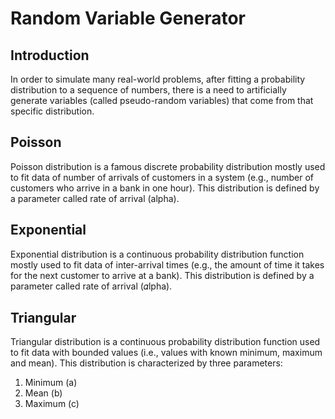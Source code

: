 # Random Variable Generator
## Introduction
In order to simulate many real-world problems, after fitting a probability distribution to a sequence of numbers, there is a need to artificially generate variables (called pseudo-random variables) that come from that specific distribution.
## Poisson
Poisson distribution is a famous discrete probability distribution mostly used to fit
data of number of arrivals of customers in a system (e.g., number of customers who
arrive in a bank in one hour). This distribution is defined by a parameter called rate
of arrival (alpha).
## Exponential
Exponential distribution is a continuous probability distribution function mostly
used to fit data of inter-arrival times (e.g., the amount of time it takes for the next
customer to arrive at a bank). This distribution is defined by a parameter called rate
of arrival (𝛼lpha).
## Triangular
Triangular distribution is a continuous probability distribution function used to fit
data with bounded values (i.e., values with known minimum, maximum and mean).
This distribution is characterized by three parameters:
1. Minimum (a)
2. Mean (b)
3. Maximum (c)
